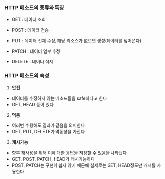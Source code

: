 ### **HTTP 메소드의 종류와 특징**

- GET : 데이터 조회

- POST : 데이터 전송

- PUT : 데이터 전체 수정, 해당 리소스가 없으면 생성(데이터를 덮어쓴다)

- PATCH : 데이터 일부 수정

- DELETE : 데이터 삭제

### **HTTP 메소드의 속성**

1. **안전**

- 데이터를 수정하지 않는 메소드들을 safe하다고 한다
- GET, HEAD 등이 있다

2. **멱등**

- 여러번 수행해도 결과가 같음을 의미한다
- GET, PUT, DELETE가 멱동성을 가진다

3. **캐시가능**

- 향후 재사용을 위해 이에 대한 응답을 저장할 수 있음을 나타낸다
- GET, POST, PATCH, HEAD가 캐시가능하다
- POST, PATCH는 구현이 쉽지 않기 때문에 실제로는 GET, HEAD정도만 캐시를 사용한다
